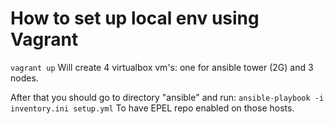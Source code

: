 # How to set up local env using Vagrant

```vagrant up```
Will create 4 virtualbox vm's: one for ansible tower (2G) and 3 nodes.

After that you should go to directory "ansible" and run:
```ansible-playbook -i inventory.ini setup.yml```
To have EPEL repo enabled on those hosts.
